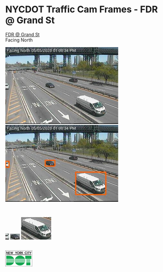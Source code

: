 # NYCDOT Traffic Cam Frames - FDR @ Grand St

[FDR @ Grand St](https://goo.gl/maps/8bqgKtdoLUZMLqeb6)
<br>
Facing North

<p float="left">
  <img src="731-679-N/2020/05/05/13/08/35/731-679-N--2020-05-05--13.08.35--original.jpeg" />&nbsp;&nbsp;
  <img src="731-679-N/2020/05/05/13/08/35/731-679-N--2020-05-05--13.08.35--detections.jpeg" />
</p>
<br>
<p float="left">
  <img src="731-679-N/2020/05/05/13/08/35/731-679-N--2020-05-05--13.08.35--detections/731-679-N--2020-05-05--13.08.35--detections--1--car--51.1--11x19--0.113v11.132.jpeg" />
  <img src="731-679-N/2020/05/05/13/08/35/731-679-N--2020-05-05--13.08.35--detections/731-679-N--2020-05-05--13.08.35--detections--2--car--87.4--30x18--124.110v154.128.jpeg" />
  <img src="731-679-N/2020/05/05/13/08/35/731-679-N--2020-05-05--13.08.35--detections/731-679-N--2020-05-05--13.08.35--detections--3--car--58.6--94x70--219.147v313.217.jpeg" />
</p>

<br>
<a href="https://webcams.nyctmc.org/">
  <img height="50px" src="nycdot.jpeg"/>
</a>